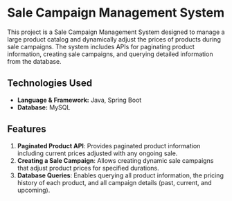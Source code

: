 # Sale Campaign Management System

This project is a Sale Campaign Management System designed to manage a large product catalog and dynamically adjust the prices of products during sale campaigns. The system includes APIs for paginating product information, creating sale campaigns, and querying detailed information from the database.

## Technologies Used

- **Language & Framework:** Java, Spring Boot
- **Database:** MySQL

## Features

1. **Paginated Product API**: Provides paginated product information including current prices adjusted with any ongoing sale.
2. **Creating a Sale Campaign**: Allows creating dynamic sale campaigns that adjust product prices for specified durations.
3. **Database Queries**: Enables querying all product information, the pricing history of each product, and all campaign details (past, current, and upcoming).

